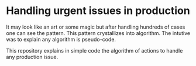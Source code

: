 # Handling urgent issues in production  
It may look like an art or some magic but after handling hundreds of cases one can see the pattern. This pattern crystallizes into algorithm. 
The intutive was to explain any algorithm is pseudo-code. 

This repository explains in simple code the algorithm of actions to handle any production issue.
